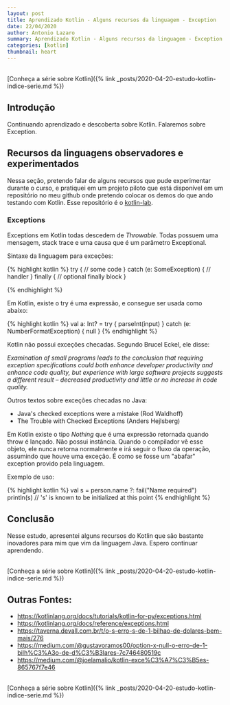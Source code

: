 ```yaml
---
layout: post
title: Aprendizado Kotlin - Alguns recursos da linguagem - Exception
date: 22/04/2020
author: Antonio Lazaro
summary: Aprendizado Kotlin - Alguns recursos da linguagem - Exception
categories: [kotlin]
thumbnail: heart
---
```


<br/>
[Conheça a série sobre Kotlin]({% link _posts/2020-04-20-estudo-kotlin-indice-serie.md %})

## Introdução

Continuando aprendizado e descoberta sobre Kotlin. Falaremos sobre Exception.

## Recursos da linguagens observadores e experimentados

Nessa seção, pretendo falar de alguns recursos que pude experimentar durante o curso, e pratiquei em um projeto piloto que está disponível em um repositório no meu github onde pretendo colocar os demos do que ando testando com Kotlin. Esse repositório é o [kotlin-lab](https://github.com/antoniolazaro/kotlin-lab).

### Exceptions

Exceptions em Kotlin todas descedem de _Throwable_. Todas possuem uma mensagem, stack trace e uma causa que é um parâmetro Exceptional.

Sintaxe da linguagem para exceções:

{% highlight kotlin %}
try {
// some code
}
catch (e: SomeException) {
// handler
}
finally {
// optional finally block
}

{% endhighlight %}

Em Kotlin, existe o try é uma expressão, e consegue ser usada como abaixo:

{% highlight kotlin %}
val a: Int? = try { parseInt(input) } catch (e: NumberFormatException) { null }
{% endhighlight %}

Kotlin não possui exceções checadas. Segundo Brucel Eckel, ele disse:

_Examination of small programs leads to the conclusion that requiring exception specifications could both enhance developer productivity and enhance code quality, but experience with large software projects suggests a different result – decreased productivity and little or no increase in code quality._

Outros textos sobre exceções checadas no Java:

- Java's checked exceptions were a mistake (Rod Waldhoff)
- The Trouble with Checked Exceptions (Anders Hejlsberg)

Em Kotlin existe o tipo _Nothing_ que é uma expressão retornada quando throw é lançado. Não possui instância. Quando o compilador vê esse objeto, ele nunca retorna normalmente e irá seguir o fluxo da operação, assumindo que houve uma exceção. É como se fosse um "abafar" exception provido pela linguagem.

Exemplo de uso:

{% highlight kotlin %}
val s = person.name ?: fail("Name required")
println(s) // 's' is known to be initialized at this point
{% endhighlight %}

## Conclusão

Nesse estudo, apresentei alguns recursos do Kotlin que são bastante inovadores para mim que vim da linguagem Java. Espero continuar aprendendo.

<br/>
[Conheça a série sobre Kotlin]({% link _posts/2020-04-20-estudo-kotlin-indice-serie.md %})

## Outras Fontes:

- https://kotlinlang.org/docs/tutorials/kotlin-for-py/exceptions.html
- https://kotlinlang.org/docs/reference/exceptions.html
- https://taverna.devall.com.br/t/o-s-erro-s-de-1-bilhao-de-dolares-bem-mais/276
- https://medium.com/@gustavoramos00/option-x-null-o-erro-de-1-bilh%C3%A3o-de-d%C3%B3lares-7c746480519c
- https://medium.com/@joelamalio/kotlin-exce%C3%A7%C3%B5es-865767f7e46

<br/>
[Conheça a série sobre Kotlin]({% link _posts/2020-04-20-estudo-kotlin-indice-serie.md %})
